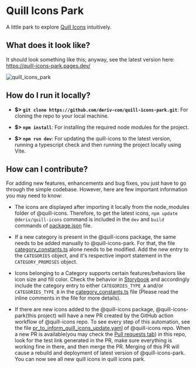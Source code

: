 # Quill Icons Park

A little park to explore [Quill Icons](https://github.com/deriv-com/quill-icons) intuitively.

## What does it look like?

It should look something like this; anyway, see the latest version here: https://quill-icons-park.pages.dev/

![quill_icons_park](https://github.com/deriv-com/quill-icons-park/assets/122449658/9bf5dfc7-93ab-4f26-a21d-6f52f128b1bd)

## How do I run it locally?

- **$> `git clone https://github.com/deriv-com/quill-icons-park.git`**: For cloning the repo to your local machine.

- **$> `npm install`**: For installing the required node modules for the project.

- **$> `npm run dev`**: For updating the quill-icons to the latest version, running a typescript check and then running the project locally using Vite.

## How can I contribute?

For adding new features, enhancements and bug fixes, you just have to go through the simple codebase. However, here are few important information you may need to know:

- The icons are displayed after importing it locally from the node_modules folder of @quill-icons. Therefore, to get the latest icons, `npm update @deriv/quill-icons` command is included in the `dev` and `build` commands of [package.json](package.json) file.

- If a new category is present in the @quill-icons package, the same needs to be added manually to @quill-icons-park. For that, the file [category_constants.ts](src/constants/category_constants.ts) alone needs to be modified. Add the new entry to the `CATEGORIES` object, and it's respective import statement in the `CATEGORY_PROMISES` object.

- Icons belonging to a Category supports certain features/behaviors like icon size and fill color. Check the behavior in [Storybook](https://quill-icons.pages.dev) and accordingly include the category entry to either `CATEGORIES_TYPE_A` and/or `CATEGORIES_TYPE_B` in the [category_constants.ts](src/constants/category_constants.ts) file (Please read the inline comments in the file for more details).

- If there are new icons added to the @quill-icons package, @quill-icons-park(this project) will have a new PR created by the GitHub action workflow of @quill-icons repo. To see every step of this automation, see the file [pr_to_inform_quill_icons_update.yaml](https://github.com/deriv-com/quill-icons/blob/main/.github/workflows/pr_to_inform_quill_icons_update.yaml) of @quill-icons repo. When a new PR is available\(you may check the [Pull requests tab](https://github.com/deriv-com/quill-icons-park/pulls)\) in this repo, look for the test link generated in the PR, make sure everything is working fine in there, and then merge the PR. Merging of this PR will cause a rebuild and deployment of latest version of @quill-icons-park. You can now see all new quill icons in quill icons park.

